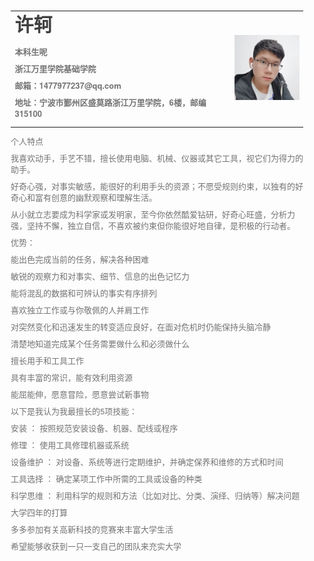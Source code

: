 <html lang="en"><head>
    <meta charset="UTF-8">
    <title></title>
<style id="system" type="text/css">h1,h2,h3,h4,h5,h6,p,blockquote {    margin: 0;    padding: 0;}body {    font-family: "Helvetica Neue", Helvetica, "Hiragino Sans GB", Arial, sans-serif;    font-size: 13px;    line-height: 18px;    color: #737373;    margin: 10px 13px 10px 13px;}a {    color: #0069d6;}a:hover {    color: #0050a3;    text-decoration: none;}a img {    border: none;}p {    margin-bottom: 9px;}h1,h2,h3,h4,h5,h6 {    color: #404040;    line-height: 36px;}h1 {    margin-bottom: 18px;    font-size: 30px;}h2 {    font-size: 24px;}h3 {    font-size: 18px;}h4 {    font-size: 16px;}h5 {    font-size: 14px;}h6 {    font-size: 13px;}hr {    margin: 0 0 19px;    border: 0;    border-bottom: 1px solid #ccc;}blockquote {    padding: 13px 13px 21px 15px;    margin-bottom: 18px;    font-family:georgia,serif;    font-style: italic;}blockquote:before {    content:"C";    font-size:40px;    margin-left:-10px;    font-family:georgia,serif;    color:#eee;}blockquote p {    font-size: 14px;    font-weight: 300;    line-height: 18px;    margin-bottom: 0;    font-style: italic;}code, pre {    font-family: Monaco, Andale Mono, Courier New, monospace;}code {    background-color: #fee9cc;    color: rgba(0, 0, 0, 0.75);    padding: 1px 3px;    font-size: 12px;    -webkit-border-radius: 3px;    -moz-border-radius: 3px;    border-radius: 3px;}pre {    display: block;    padding: 14px;    margin: 0 0 18px;    line-height: 16px;    font-size: 11px;    border: 1px solid #d9d9d9;    white-space: pre-wrap;    word-wrap: break-word;}pre code {    background-color: #fff;    color:#737373;    font-size: 11px;    padding: 0;}@media screen and (min-width: 768px) {    body {        width: 748px;        margin:10px auto;    }}</style><style id="custom" type="text/css"></style></head>
<body marginheight="0"><table border="0">
  <tbody><tr>
    <td width="75%">
      <h1>许轲</h1>
      <p><b>本科生呢</b></p>
      <p><b>浙江万里学院基础学院</b></p>
      <p><b>邮箱：1477977237@qq.com</b></p>
      <p><b>地址：宁波市鄞州区盛莫路浙江万里学院，6楼，邮编315100</b></p>
    </td>
    <td width="25%">
      <img src="QQ图片20201201002133.jpg" width="100%">
    </td>
  </tr>
</tbody></table></body></html>



个人特点

我喜欢动手，手艺不错，擅长使用电脑、机械、仪器或其它工具，视它们为得力的助手。

好奇心强，对事实敏感，能很好的利用手头的资源；不愿受规则约束，以独有的好奇心和富有创意的幽默观察和理解生活。

从小就立志要成为科学家或发明家，至今你依然酷爱钻研，好奇心旺盛，分析力强，坚持不懈，独立自信，不喜欢被约束但你能很好地自律，是积极的行动者。

优势：

能出色完成当前的任务，解决各种困难

敏锐的观察力和对事实、细节、信息的出色记忆力

能将混乱的数据和可辨认的事实有序排列

喜欢独立工作或与你敬佩的人并肩工作

对突然变化和迅速发生的转变适应良好，在面对危机时仍能保持头脑冷静

清楚地知道完成某个任务需要做什么和必须做什么

擅长用手和工具工作

具有丰富的常识，能有效利用资源

能屈能伸，愿意冒险，愿意尝试新事物

以下是我认为我最擅长的5项技能：

安装 ： 按照规范安装设备、机器、配线或程序

修理 ： 使用工具修理机器或系统

设备维护 ： 对设备、系统等进行定期维护，并确定保养和维修的方式和时间

工具选择 ： 确定某项工作中所需的工具或设备的种类

科学思维 ： 利用科学的规则和方法（比如对比、分类、演绎、归纳等）解决问题

大学四年的打算

多多参加有关高新科技的竞赛来丰富大学生活

希望能够收获到一只一支自己的团队来充实大学



